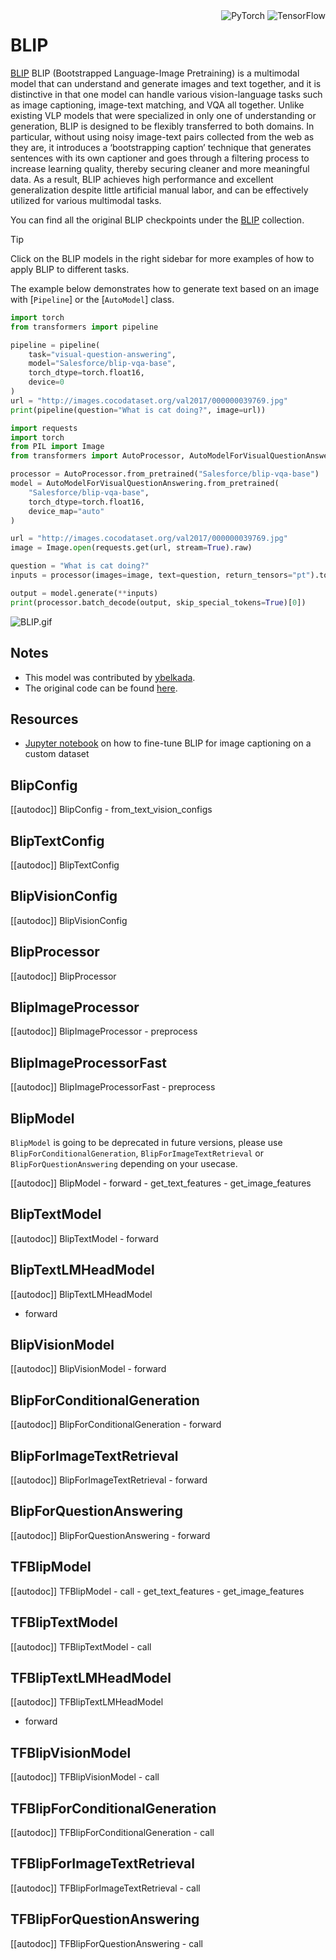<!--Copyright 2023 The HuggingFace Team. All rights reserved.

Licensed under the Apache License, Version 2.0 (the "License"); you may not use this file except in compliance with
the License. You may obtain a copy of the License at

http://www.apache.org/licenses/LICENSE-2.0

Unless required by applicable law or agreed to in writing, software distributed under the License is distributed on
an "AS IS" BASIS, WITHOUT WARRANTIES OR CONDITIONS OF ANY KIND, either express or implied. See the License for the
specific language governing permissions and limitations under the License.

⚠️ Note that this file is in Markdown but contain specific syntax for our doc-builder (similar to MDX) that may not be
rendered properly in your Markdown viewer.

-->

<div style="float: right;">
    <div class="flex flex-wrap space-x-1">
        <img alt="PyTorch" src="https://img.shields.io/badge/PyTorch-DE3412?style=flat&logo=pytorch&logoColor=white">
        <img alt="TensorFlow" src="https://img.shields.io/badge/TensorFlow-FF6F00?style=flat&logo=tensorflow&logoColor=white">
    </div>
</div>

# BLIP

[BLIP](https://huggingface.co/papers/2201.12086) BLIP (Bootstrapped Language-Image Pretraining) is a multimodal model that can understand and generate images and text together, and it is distinctive in that one model can handle various vision-language tasks such as image captioning, image-text matching, and VQA all together. Unlike existing VLP models that were specialized in only one of understanding or generation, BLIP is designed to be flexibly transferred to both domains. In particular, without using noisy image-text pairs collected from the web as they are, it introduces a ‘bootstrapping caption’ technique that generates sentences with its own captioner and goes through a filtering process to increase learning quality, thereby securing cleaner and more meaningful data. As a result, BLIP achieves high performance and excellent generalization despite little artificial manual labor, and can be effectively utilized for various multimodal tasks.


You can find all the original BLIP checkpoints under the [BLIP](https://huggingface.co/collections/Salesforce/blip-models-65242f40f1491fbf6a9e9472) collection.

> [!TIP]
> Click on the BLIP models in the right sidebar for more examples of how to apply BLIP to different tasks.

The example below demonstrates how to generate text based on an image with [`Pipeline`] or the [`AutoModel`] class.

<hfoptions id="usage">
<hfoption id="Pipeline">

```python
import torch
from transformers import pipeline

pipeline = pipeline(
    task="visual-question-answering",
    model="Salesforce/blip-vqa-base",
    torch_dtype=torch.float16,
    device=0
)
url = "http://images.cocodataset.org/val2017/000000039769.jpg"
print(pipeline(question="What is cat doing?", image=url))
```

</hfoption>
<hfoption id="AutoModel">

```python
import requests
import torch
from PIL import Image
from transformers import AutoProcessor, AutoModelForVisualQuestionAnswering

processor = AutoProcessor.from_pretrained("Salesforce/blip-vqa-base")
model = AutoModelForVisualQuestionAnswering.from_pretrained(
    "Salesforce/blip-vqa-base", 
    torch_dtype=torch.float16,
    device_map="auto"
)

url = "http://images.cocodataset.org/val2017/000000039769.jpg"
image = Image.open(requests.get(url, stream=True).raw)

question = "What is cat doing?"
inputs = processor(images=image, text=question, return_tensors="pt").to("cuda", torch.float16)

output = model.generate(**inputs)
print(processor.batch_decode(output, skip_special_tokens=True)[0])
```

</hfoption>

</hfoptions>

![BLIP.gif](https://cdn-uploads.huggingface.co/production/uploads/1670928184033-62441d1d9fdefb55a0b7d12c.gif)

## Notes

- This model was contributed by [ybelkada](https://huggingface.co/ybelkada).
- The original code can be found [here](https://github.com/salesforce/BLIP).

## Resources

- [Jupyter notebook](https://github.com/huggingface/notebooks/blob/main/examples/image_captioning_blip.ipynb) on how to fine-tune BLIP for image captioning on a custom dataset

## BlipConfig

[[autodoc]] BlipConfig
    - from_text_vision_configs

## BlipTextConfig

[[autodoc]] BlipTextConfig

## BlipVisionConfig

[[autodoc]] BlipVisionConfig

## BlipProcessor

[[autodoc]] BlipProcessor

## BlipImageProcessor

[[autodoc]] BlipImageProcessor
    - preprocess

## BlipImageProcessorFast

[[autodoc]] BlipImageProcessorFast
    - preprocess

<frameworkcontent>
<pt>

## BlipModel

`BlipModel` is going to be deprecated in future versions, please use `BlipForConditionalGeneration`, `BlipForImageTextRetrieval` or `BlipForQuestionAnswering` depending on your usecase.

[[autodoc]] BlipModel
    - forward
    - get_text_features
    - get_image_features

## BlipTextModel

[[autodoc]] BlipTextModel
    - forward

## BlipTextLMHeadModel

[[autodoc]] BlipTextLMHeadModel
- forward

## BlipVisionModel

[[autodoc]] BlipVisionModel
    - forward

## BlipForConditionalGeneration

[[autodoc]] BlipForConditionalGeneration
    - forward

## BlipForImageTextRetrieval

[[autodoc]] BlipForImageTextRetrieval
    - forward

## BlipForQuestionAnswering

[[autodoc]] BlipForQuestionAnswering
    - forward

</pt>
<tf>

## TFBlipModel

[[autodoc]] TFBlipModel
    - call
    - get_text_features
    - get_image_features

## TFBlipTextModel

[[autodoc]] TFBlipTextModel
    - call

## TFBlipTextLMHeadModel

[[autodoc]] TFBlipTextLMHeadModel
- forward

## TFBlipVisionModel

[[autodoc]] TFBlipVisionModel
    - call

## TFBlipForConditionalGeneration

[[autodoc]] TFBlipForConditionalGeneration
    - call

## TFBlipForImageTextRetrieval

[[autodoc]] TFBlipForImageTextRetrieval
    - call

## TFBlipForQuestionAnswering

[[autodoc]] TFBlipForQuestionAnswering
    - call
</tf>
</frameworkcontent>
